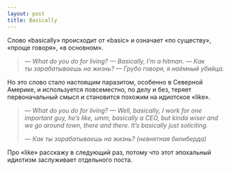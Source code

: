 ```yaml
---
layout: post
title: Basically
---
```

Слово «basically» происходит от «basic» и означает «по существу», «проще говоря», «в основном».
<blockquote><em>— What do you do for living?
— Basically, I’m a hitman.
— Как ты зарабатываешь на жизнь?
— Грубо говоря, я наёмный убийца.</em></blockquote>
Но это слово стало настоящим паразитом, особенно в Северной Америке, и используется повсеместно, по делу и без, теряет первоначальный смысл и становится похожим на идиотское «like».
<blockquote><em>— What do you do for living?
— Well, basically, I work for one important guy, he’s like, umm, basically a CEO, but kinda wiser and we go around town, there and there. It’s basically just soliciting.</em>

<em>— Как ты зарабатываешь на жизнь?
(невнятная билиберда)</em></blockquote>
Про «like» расскажу в следующий раз, потому что этот эпохальный идиотизм заслуживает отдельного поста.

